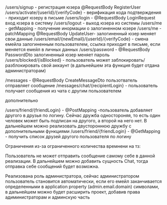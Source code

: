 /users/signup - регистрация юзера  @RequestBody RegisterUser
/users/activate/{userId}/{verifyCode} - верификация кода подтверждения - приходит юзеру в письме
/users/login - @RequestBody LoginRequest вход юзера в систему
/users/logout - выход юзера из системы
/users/me -  getMapping - получение инормации о залогиненном юзере
/users/me -  patchMapping @RequestBody UpdateUser- залогиненный юзер меняет свои данные
/users/email/{newEmail}/{userId}/{verifyCode} - смена емейла залогиненным пользователем, ссылка приходит в письме, если меняется емейл в личных данных
/users/password - @RequestBody PasswordDto залогиненный юзер меняет пароль
/users/blocked/{isBlocked} - пользователь может заблокировать/разблокировать свой аккаунт (в дальнейшем эта функция будет отдана администраторам)

/messages - @RequestBody CreateMessageDto пользотватель отправляет сообщение
/messages/chat/{recipientLogin} - пользователь получает сообщения из чата с другим пользователем

дополнительно

/users/friend/{friendLogin} - @PostMapping -пользователь добавляет другого в друзья по логину. Сейчас дружба одностороняя, то есть один человек может быть подписан на другого, а второй на него нет. В дальнейшем можно реализовать двустороннюю дружбу с дополнительными функциями
/users/friend/{friendLogin} - @GetMapping - получить список друзей другого пользователя по логину

Ограничения из-за ограниченного количества времнени на тз:

Пользователь не может отправить сообщение самому себе в данной реализации. В дальнейшем можно добавить сущность Chat, тогда отправка себе сообщений будет возможна.

Реализована роль администратора, сейчас администратором пользователь становится автоматически, если его емейл заканчивается определенными в application property (admin.email.domain) символами, в дальнейшем можно будет расширить проект, добавив права адиминистраторам и админскую часть 